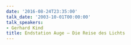 ```yaml
---
date: '2016-08-24T23:35:00'
talk_date: '2003-10-01T00:00:00'
talk_speakers:
- Gerhard Kind
title: Endstation Auge – Die Reise des Lichts
---
```

